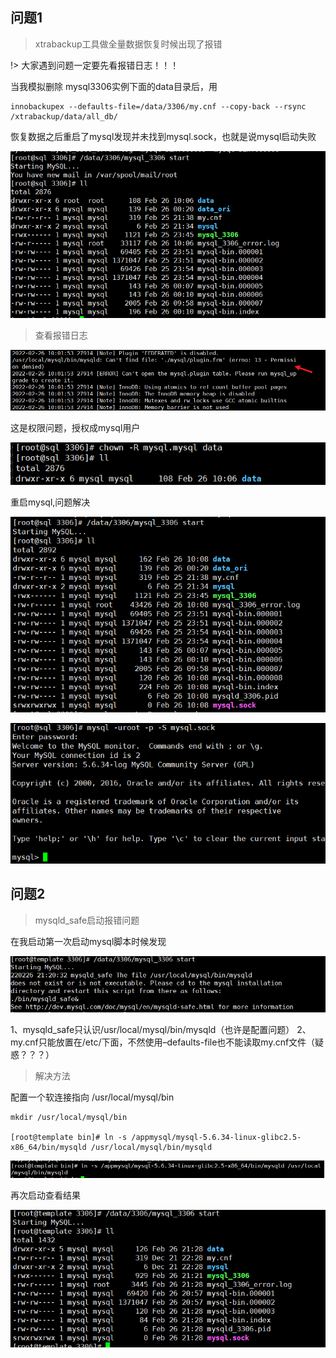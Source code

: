 ## 问题1

> xtrabackup工具做全量数据恢复时候出现了报错

!> 大家遇到问题一定要先看报错日志！！！

当我模拟删除 mysql3306实例下面的data目录后，用

```
innobackupex --defaults-file=/data/3306/my.cnf --copy-back --rsync /xtrabackup/data/all_db/
```

恢复数据之后重启了mysql发现并未找到mysql.sock，也就是说mysql启动失败

![image-20220226230652661](mysql_BUG.assets/image-20220226230652661.png)

> 查看报错日志

![image-20220226230424931](mysql_BUG.assets/image-20220226230424931.png)

这是权限问题，授权成mysql用户

![image-20220226230839474](mysql_BUG.assets/image-20220226230839474.png)

重启mysql,问题解决

![image-20220226231018021](mysql_BUG.assets/image-20220226231018021.png)

![image-20220226231050995](mysql_BUG.assets/image-20220226231050995.png)

## 问题2

> mysqld_safe启动报错问题

在我启动第一次启动mysql脚本时候发现

![image-20220227102442222](mysql_BUG.assets/image-20220227102442222.png)

1、mysqld_safe只认识/usr/local/mysql/bin/mysqld（也许是配置问题）
2、my.cnf只能放置在/etc/下面，不然使用–defaults-file也不能读取my.cnf文件（疑惑？？？）

> 解决方法

配置一个软连接指向 /usr/local/mysql/bin

```
mkdir /usr/local/mysql/bin

[root@template bin]# ln -s /appmysql/mysql-5.6.34-linux-glibc2.5-x86_64/bin/mysqld /usr/local/mysql/bin/mysqld
```

![image-20220227102552634](mysql_BUG.assets/image-20220227102552634.png)

再次启动查看结果

![image-20220227102913878](mysql_BUG.assets/image-20220227102913878.png)
